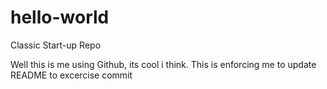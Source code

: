 # hello-world
Classic Start-up Repo

Well this is me using Github, its cool i think. 
This is enforcing me to update README to excercise commit
